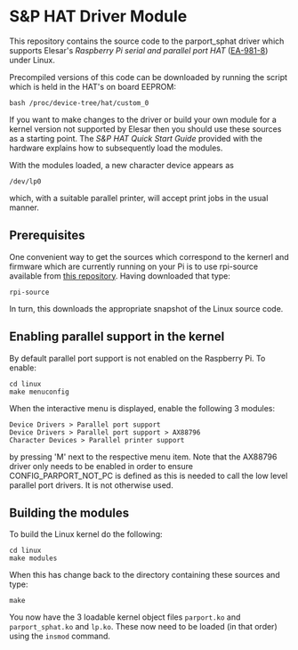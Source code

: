 # S&P HAT Driver Module
This repository contains the source code to the parport_sphat driver which
supports Elesar's _Raspberry Pi serial and parallel port HAT_ ([EA-981-8](http://shop.elesar.co.uk/index.php?route=product/product&product_id=76))
under Linux.

Precompiled versions of this code can be downloaded by running the
script which is held in the HAT's on board EEPROM:

    bash /proc/device-tree/hat/custom_0

If you want to make changes to the driver or build your own module for a
kernel version not supported by Elesar then you should use these sources
as a starting point. The _S&P HAT Quick Start Guide_ provided with the
hardware explains how to subsequently load the modules.

With the modules loaded, a new character device appears as

    /dev/lp0

which, with a suitable parallel printer, will accept print jobs in the usual
manner.

## Prerequisites

One convenient way to get the sources which correspond to the kernerl and
firmware which are currently running on your Pi is to use rpi-source available
from [this repository](https://github.com/RPi-Distro/rpi-source). Having downloaded that type:

    rpi-source

In turn, this downloads the appropriate snapshot of the Linux source code.

## Enabling parallel support in the kernel

By default parallel port support is not enabled on the Raspberry Pi. To enable:

    cd linux
    make menuconfig

When the interactive menu is displayed, enable the following 3 modules:

    Device Drivers > Parallel port support
    Device Drivers > Parallel port support > AX88796
    Character Devices > Parallel printer support

by pressing 'M' next to the respective menu item. Note that the AX88796 driver
only needs to be enabled in order to ensure CONFIG_PARPORT_NOT_PC is defined
as this is needed to call the low level parallel port drivers. It is not
otherwise used.

## Building the modules

To build the Linux kernel do the following:

    cd linux
    make modules

When this has change back to the directory containing these sources and type:

    make

You now have the 3 loadable kernel object files `parport.ko` and `parport_sphat.ko`
and `lp.ko`. These now need to be loaded (in that order) using the `insmod` command.
